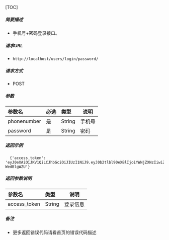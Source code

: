 

[TOC]
    
##### 简要描述

- 手机号+密码登录接口。

##### 请求URL
- ` http://localhost/users/login/password/ `
  
##### 请求方式
- POST 

##### 参数

| 参数名         |必选| 类型     | 说明 |
|:------------|:---|:-------|----|
| phonenumber |是  | String | 手机号 |
| password    |是  | String | 密码 |

##### 返回示例 

``` 
  {'access_token': 'eyJ0eXAiOiJKV1QiLCJhbGciOiJIUzI1NiJ9.eyJ0b2tlbl90eXBlIjoiYWNjZXNzIiwiZXhwIjoxNjk2NDA4MDg4LCJpYXQiOjE2OTYzMjE2ODgsImp0aSI6ImE0MzBjMDc1MDMyYzRmY2RiMjY1NDc3ZWM4YTcwYWM3IiwidXNlcl9pZCI6MzJ9.uv1caItLKyefqV_cfWHWfyEXh4kSndQEH-WedBlgWZU'}
```

##### 返回参数说明 

|参数名|类型| 说明   |
|:-----  |:-----|------|
|access_token |String   | 登录信息 |

##### 备注 

- 更多返回错误代码请看首页的错误代码描述




